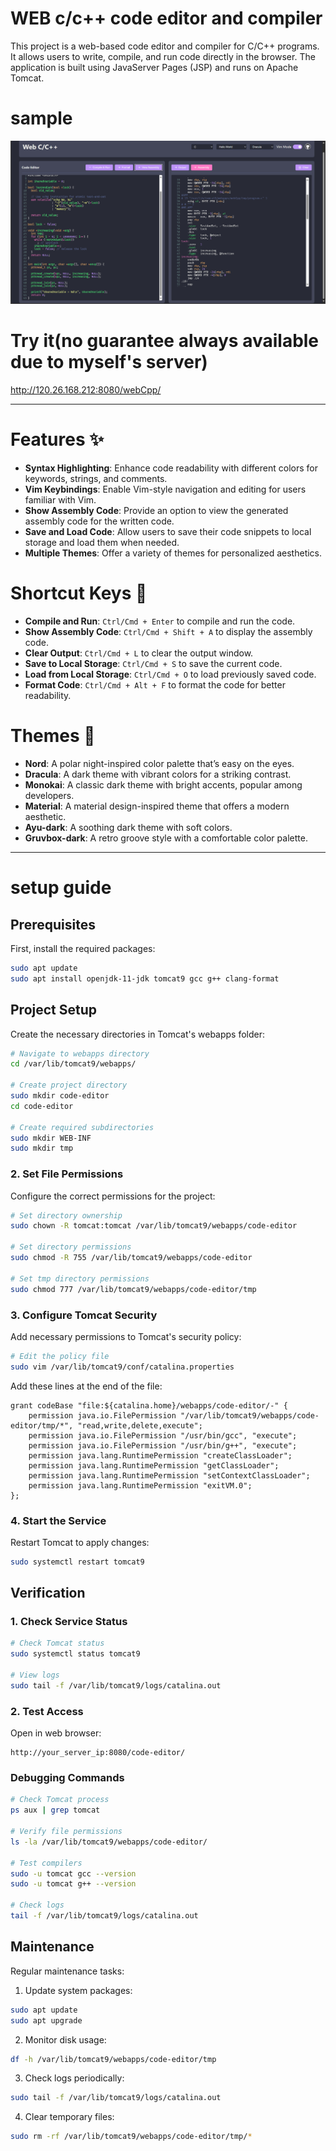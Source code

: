# WEB c/c++ code editor and compiler

This project is a web-based code editor and compiler for C/C++ programs. It allows users to write, compile, and run code directly in the browser. The application is built using JavaServer Pages (JSP) and runs on Apache Tomcat.

# sample

![sample](sample.png)

# Try it(no guarantee always available due to myself's server)

http://120.26.168.212:8080/webCpp/

---

# Features ✨

- **Syntax Highlighting**: Enhance code readability with different colors for keywords, strings, and comments.
- **Vim Keybindings**: Enable Vim-style navigation and editing for users familiar with Vim.
- **Show Assembly Code**: Provide an option to view the generated assembly code for the written code.
- **Save and Load Code**: Allow users to save their code snippets to local storage and load them when needed.
- **Multiple Themes**: Offer a variety of themes for personalized aesthetics.

# Shortcut Keys 🔑

- **Compile and Run**: `Ctrl/Cmd + Enter` to compile and run the code.
- **Show Assembly Code**: `Ctrl/Cmd + Shift + A` to display the assembly code.
- **Clear Output**: `Ctrl/Cmd + L` to clear the output window.
- **Save to Local Storage**: `Ctrl/Cmd + S` to save the current code.
- **Load from Local Storage**: `Ctrl/Cmd + O` to load previously saved code.
- **Format Code**: `Ctrl/Cmd + Alt + F` to format the code for better readability.

# Themes 🎨

- **Nord**: A polar night-inspired color palette that’s easy on the eyes.
- **Dracula**: A dark theme with vibrant colors for a striking contrast.
- **Monokai**: A classic dark theme with bright accents, popular among developers.
- **Material**: A material design-inspired theme that offers a modern aesthetic.
- **Ayu-dark**: A soothing dark theme with soft colors.
- **Gruvbox-dark**: A retro groove style with a comfortable color palette.

---

# setup guide

## Prerequisites

First, install the required packages:

```bash
sudo apt update
sudo apt install openjdk-11-jdk tomcat9 gcc g++ clang-format
```

## Project Setup

Create the necessary directories in Tomcat's webapps folder:

```bash
# Navigate to webapps directory
cd /var/lib/tomcat9/webapps/

# Create project directory
sudo mkdir code-editor
cd code-editor

# Create required subdirectories
sudo mkdir WEB-INF
sudo mkdir tmp
```

### 2. Set File Permissions

Configure the correct permissions for the project:

```bash
# Set directory ownership
sudo chown -R tomcat:tomcat /var/lib/tomcat9/webapps/code-editor

# Set directory permissions
sudo chmod -R 755 /var/lib/tomcat9/webapps/code-editor

# Set tmp directory permissions
sudo chmod 777 /var/lib/tomcat9/webapps/code-editor/tmp
```

### 3. Configure Tomcat Security

Add necessary permissions to Tomcat's security policy:

```bash
# Edit the policy file
sudo vim /var/lib/tomcat9/conf/catalina.properties
```

Add these lines at the end of the file:

```
grant codeBase "file:${catalina.home}/webapps/code-editor/-" {
    permission java.io.FilePermission "/var/lib/tomcat9/webapps/code-editor/tmp/*", "read,write,delete,execute";
    permission java.io.FilePermission "/usr/bin/gcc", "execute";
    permission java.io.FilePermission "/usr/bin/g++", "execute";
    permission java.lang.RuntimePermission "createClassLoader";
    permission java.lang.RuntimePermission "getClassLoader";
    permission java.lang.RuntimePermission "setContextClassLoader";
    permission java.lang.RuntimePermission "exitVM.0";
};
```

### 4. Start the Service

Restart Tomcat to apply changes:

```bash
sudo systemctl restart tomcat9
```

## Verification

### 1. Check Service Status

```bash
# Check Tomcat status
sudo systemctl status tomcat9

# View logs
sudo tail -f /var/lib/tomcat9/logs/catalina.out
```

### 2. Test Access

Open in web browser:

```
http://your_server_ip:8080/code-editor/
```

### Debugging Commands

```bash
# Check Tomcat process
ps aux | grep tomcat

# Verify file permissions
ls -la /var/lib/tomcat9/webapps/code-editor/

# Test compilers
sudo -u tomcat gcc --version
sudo -u tomcat g++ --version

# Check logs
tail -f /var/lib/tomcat9/logs/catalina.out
```

## Maintenance

Regular maintenance tasks:

1. Update system packages:

```bash
sudo apt update
sudo apt upgrade
```

2. Monitor disk usage:

```bash
df -h /var/lib/tomcat9/webapps/code-editor/tmp
```

3. Check logs periodically:

```bash
sudo tail -f /var/lib/tomcat9/logs/catalina.out
```

4. Clear temporary files:

```bash
sudo rm -rf /var/lib/tomcat9/webapps/code-editor/tmp/*
```
